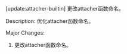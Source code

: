 [update:attacher-builtin] 更改attacher函数命名。

Description:
优化attacher函数命名。

Major Changes:
1. 更改attacher函数命名。
